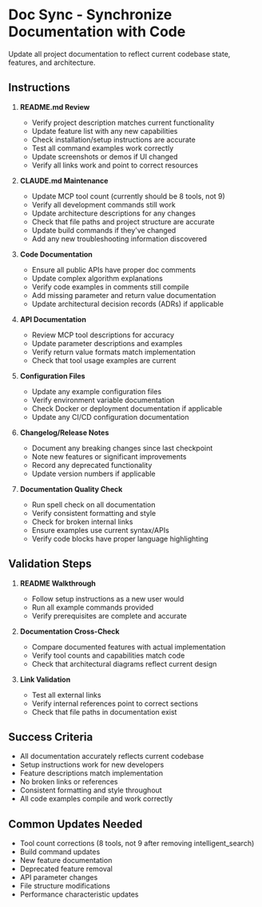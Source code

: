 # Doc Sync - Synchronize Documentation with Code

Update all project documentation to reflect current codebase state, features, and architecture.

## Instructions

1. **README.md Review**
   - Verify project description matches current functionality
   - Update feature list with any new capabilities
   - Check installation/setup instructions are accurate
   - Test all command examples work correctly
   - Update screenshots or demos if UI changed
   - Verify all links work and point to correct resources

2. **CLAUDE.md Maintenance**
   - Update MCP tool count (currently should be 8 tools, not 9)
   - Verify all development commands still work
   - Update architecture descriptions for any changes
   - Check that file paths and project structure are accurate
   - Update build commands if they've changed
   - Add any new troubleshooting information discovered

3. **Code Documentation**
   - Ensure all public APIs have proper doc comments
   - Update complex algorithm explanations
   - Verify code examples in comments still compile
   - Add missing parameter and return value documentation
   - Update architectural decision records (ADRs) if applicable

4. **API Documentation**
   - Review MCP tool descriptions for accuracy
   - Update parameter descriptions and examples
   - Verify return value formats match implementation
   - Check that tool usage examples are current

5. **Configuration Files**
   - Update any example configuration files
   - Verify environment variable documentation
   - Check Docker or deployment documentation if applicable
   - Update any CI/CD configuration documentation

6. **Changelog/Release Notes**
   - Document any breaking changes since last checkpoint
   - Note new features or significant improvements
   - Record any deprecated functionality
   - Update version numbers if applicable

7. **Documentation Quality Check**
   - Run spell check on all documentation
   - Verify consistent formatting and style
   - Check for broken internal links
   - Ensure examples use current syntax/APIs
   - Verify code blocks have proper language highlighting

## Validation Steps

1. **README Walkthrough**
   - Follow setup instructions as a new user would
   - Run all example commands provided
   - Verify prerequisites are complete and accurate

2. **Documentation Cross-Check**
   - Compare documented features with actual implementation
   - Verify tool counts and capabilities match code
   - Check that architectural diagrams reflect current design

3. **Link Validation**
   - Test all external links
   - Verify internal references point to correct sections
   - Check that file paths in documentation exist

## Success Criteria

- All documentation accurately reflects current codebase
- Setup instructions work for new developers
- Feature descriptions match implementation
- No broken links or references
- Consistent formatting and style throughout
- All code examples compile and work correctly

## Common Updates Needed

- Tool count corrections (8 tools, not 9 after removing intelligent_search)
- Build command updates
- New feature documentation
- Deprecated feature removal
- API parameter changes
- File structure modifications
- Performance characteristic updates